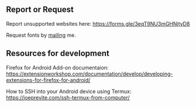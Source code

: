 ## Report or Request

Report unsupported websites here: https://forms.gle/3eqT9NU3mGHNjtyD8

Request fonts by <a href="mailto:amkhrjee@gmail.com">mailing</a> me.

## Resources for development

Firefox for Android Add-on documentaion: https://extensionworkshop.com/documentation/develop/developing-extensions-for-firefox-for-android/

How to SSH into your Android device using Termux: https://joeprevite.com/ssh-termux-from-computer/
